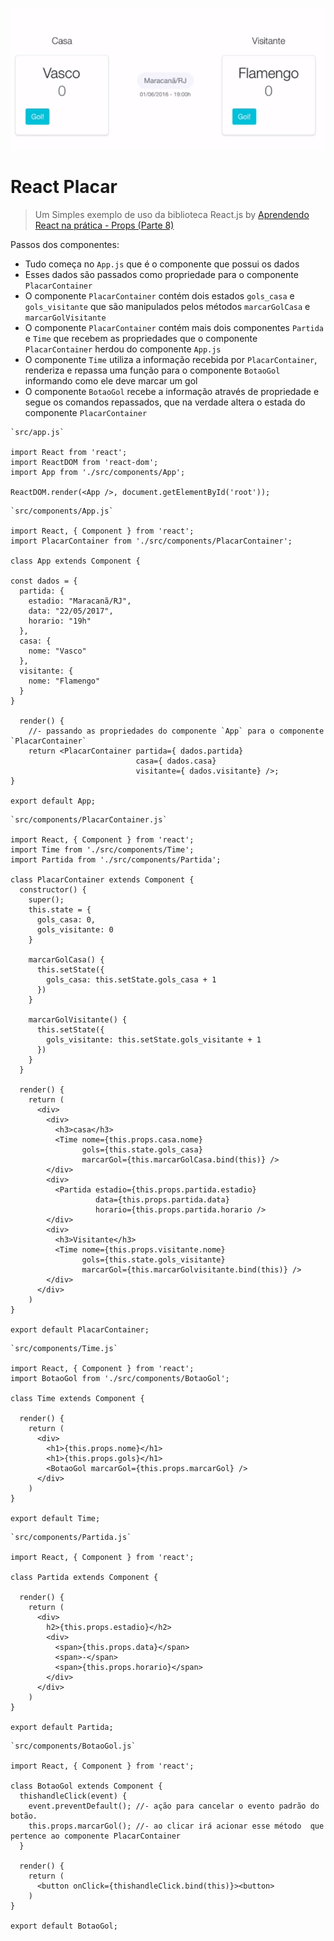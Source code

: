 
![template-placar](img/template-placar.PNG)

# React Placar

> Um Simples exemplo de uso da biblioteca React.js by [Aprendendo React na prática - Props (Parte 8)](https://www.youtube.com/watch?v=eQV-UV0oz9k)

Passos dos componentes:
- Tudo começa no `App.js` que é o componente que possui os dados
- Esses dados são passados como propriedade para o componente `PlacarContainer`
- O componente `PlacarContainer` contém dois estados `gols_casa` e `gols_visitante` que são manipulados pelos métodos `marcarGolCasa` e `marcarGolVisitante`
- O componente `PlacarContainer` contém mais dois componentes `Partida` e `Time` que recebem as propriedades que o componente `PlacarContainer` herdou do componente  `App.js`
- O componente `Time` utiliza a informação recebida por `PlacarContainer`, renderiza e repassa uma função para o componente `BotaoGol` informando como ele deve marcar um gol
- O componente `BotaoGol` recebe a informação através de propriedade e segue os comandos repassados, que na verdade altera o estada do componente `PlacarContainer`

```JS
`src/app.js`

import React from 'react';
import ReactDOM from 'react-dom';
import App from './src/components/App';

ReactDOM.render(<App />, document.getElementById('root'));
```

```JS
`src/components/App.js`

import React, { Component } from 'react';
import PlacarContainer from './src/components/PlacarContainer';

class App extends Component {

const dados = {
  partida: {
    estadio: "Maracanã/RJ",
    data: "22/05/2017",
    horario: "19h"
  },
  casa: {
    nome: "Vasco"
  },
  visitante: {
    nome: "Flamengo"
  }
}

  render() {
    //- passando as propriedades do componente `App` para o componente `PlacarContainer`
    return <PlacarContainer partida={ dados.partida}
                            casa={ dados.casa}
                            visitante={ dados.visitante} />;
}

export default App;
```

```JS
`src/components/PlacarContainer.js`

import React, { Component } from 'react';
import Time from './src/components/Time';
import Partida from './src/components/Partida';

class PlacarContainer extends Component {
  constructor() {
    super();
    this.state = {
      gols_casa: 0,
      gols_visitante: 0
    }

    marcarGolCasa() {
      this.setState({
        gols_casa: this.setState.gols_casa + 1
      })
    }

    marcarGolVisitante() {
      this.setState({
        gols_visitante: this.setState.gols_visitante + 1
      })
    }
  }

  render() {
    return (
      <div>
        <div>
          <h3>casa</h3>
          <Time nome={this.props.casa.nome} 
                gols={this.state.gols_casa}
                marcarGol={this.marcarGolCasa.bind(this)} />
        </div>
        <div>
          <Partida estadio={this.props.partida.estadio} 
                   data={this.props.partida.data}
                   horario={this.props.partida.horario />
        </div>
        <div>
          <h3>Visitante</h3>
          <Time nome={this.props.visitante.nome} 
                gols={this.state.gols_visitante}
                marcarGol={this.marcarGolvisitante.bind(this)} />
        </div>
      </div>
    )
}

export default PlacarContainer;
```

```JS
`src/components/Time.js`

import React, { Component } from 'react';
import BotaoGol from './src/components/BotaoGol';

class Time extends Component {

  render() {
    return (
      <div>
        <h1>{this.props.nome}</h1>
        <h1>{this.props.gols}</h1>
        <BotaoGol marcarGol={this.props.marcarGol} />
      </div>
    )
}

export default Time;
```

```JS
`src/components/Partida.js`

import React, { Component } from 'react';

class Partida extends Component {

  render() {
    return (
      <div>
        h2>{this.props.estadio}</h2>
        <div>
          <span>{this.props.data}</span>
          <span>-</span>
          <span>{this.props.horario}</span>
        </div>
      </div>
    )
}

export default Partida;
```

```JS
`src/components/BotaoGol.js`

import React, { Component } from 'react';

class BotaoGol extends Component {
  thishandleClick(event) {
    event.preventDefault(); //- ação para cancelar o evento padrão do botão.
    this.props.marcarGol(); //- ao clicar irá acionar esse método  que pertence ao componente PlacarContainer 
  }

  render() {
    return (
      <button onClick={thishandleClick.bind(this)}><button>
    )
}

export default BotaoGol;
```